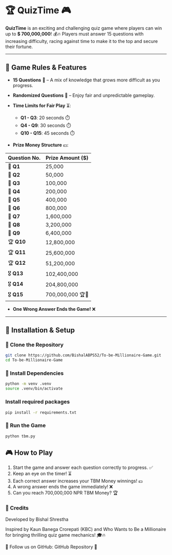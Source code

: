 # 🏆 QuizTime 🎮

**QuizTime** is an exciting and challenging quiz game where players can win up to **$ 700,000,000**! 💰🔥 Players must answer 15 questions with increasing difficulty, racing against time to make it to the top and secure their fortune.

---
## 🎯 Game Rules & Features
- **15 Questions** 🧠 – A mix of knowledge that grows more difficult as you progress.
- **Randomized Questions** 🔀 – Enjoy fair and unpredictable gameplay.
- **Time Limits for Fair Play** ⏳:
  - **Q1 - Q3**: 20 seconds ⏱️
  - **Q4 - Q9**: 30 seconds ⏱️
  - **Q10 - Q15**: 45 seconds ⏱️

- **Prize Money Structure** 💵:

| Question No. | Prize Amount ($) |
|--------------|-----------------------------|
| 🥉 **Q1**    | 25,000                 |
| 🥉 **Q2**    | 50,000                |
| 🥉 **Q3**    | 100,000                |
| 🥈 **Q4**    | 200,000               |
| 🥈 **Q5**    | 400,000                |
| 🥈 **Q6**    | 800,000                 |
| 🏅 **Q7**    | 1,600,000              |
| 🏅 **Q8**    | 3,200,000               |
| 🏅 **Q9**    | 6,400,000              |
| 🏆 **Q10**   | 12,800,000             |
| 🏆 **Q11**   | 25,600,000             |
| 🏆 **Q12**   | 51,200,000              |
| 🎖 **Q13**   | 102,400,000             |
| 🎖 **Q14**   | 204,800,000            |
| 🎖 **Q15**   | 700,000,000 🏆🎉       |

- **One Wrong Answer Ends the Game!** ❌

---
## 🚀 Installation & Setup

### 🔹 Clone the Repository
```sh
git clone https://github.com/BishalABPS52/To-be-Millionaire-Game.git
cd To-be-Millionaire-Game
```
### 🔹 Install Dependencies
```sh
python -m venv .venv
source .venv/bin/activate
```
### Install required packages
```sh
pip install -r requirements.txt
```
### 🔹 Run the Game
```sh
python tbm.py
```

## 🎮 How to Play
1. Start the game and answer each question correctly to progress. ✅
2. Keep an eye on the timer! ⏳
3. Each correct answer increases your TBM Money winnings! 💵
4. A wrong answer ends the game immediately! ❌
5. Can you reach 700,000,000 NPR TBM Money? 🏆

### 🌟 Credits
Developed by Bishal Shrestha

Inspired by Kaun Banega Crorepati (KBC) and Who Wants to Be a Millionaire for bringing thrilling quiz game mechanics! 🎓🔥

🔗 Follow us on GitHub: GitHub Repository 🚀
